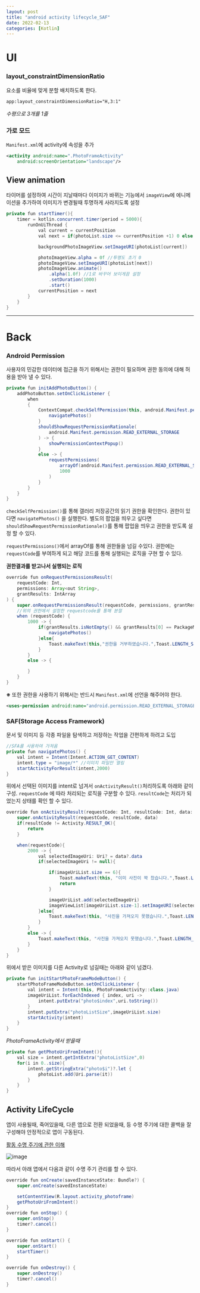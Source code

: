 ```yaml
---
layout: post
title: "android activity lifecycle_SAF"
date: 2022-02-13
categories: [Kotlin]
---
```


# UI

### layout_constraintDimensionRatio

요소를 비율에 맞게 분할 배치하도록 한다.

```xml
app:layout_constraintDimensionRatio="H,3:1"
```

_수평으로 3개를 1줄_

### 가로 모드

`Manifest.xml`에 activity에 속성을 추가

```xml
<activity android:name=".PhotoFrameActivity"
    android:screenOrientation="landscape"/>
```

## View animation

타이머를 설정하여 시간이 지날때마다 이미지가 바뀌는 기능에서 `imageView`에 에니메이션을 추가하여 이미지가 변경될때 투명하게 사라지도록 설정

```java
private fun startTimer(){
    timer = kotlin.concurrent.timer(period = 5000){
        runOnUiThread {
            val current = currentPosition
            val next = if(photoList.size <= currentPosition +1) 0 else currentPosition + 1

            backgroundPhotoImageView.setImageURI(photoList[current])

            photoImageView.alpha = 0f //투명도 초기 0
            photoImageView.setImageURI(photoList[next])
            photoImageView.animate()
                .alpha(1.0f) //1로 바꾸어 보이게끔 설정
                .setDuration(1000)
                .start()
            currentPosition = next
        }
    }
}
```

---

# Back

### Android Permission

사용자의 민감한 데이터에 접근을 하기 위해서는 권한이 필요하며 권한 동의에 대해 허용을 받아 낼 수 있다.

```java
private fun initAddPhotoButton() {
    addPhotoButton.setOnClickListener {
        when
        {
            ContextCompat.checkSelfPermission(this, android.Manifest.permission.READ_EXTERNAL_STORAGE) == PackageManager.PERMISSION_GRANTED -> {
                navigatePhotos()
            }
            shouldShowRequestPermissionRationale(
                android.Manifest.permission.READ_EXTERNAL_STORAGE
            ) -> {
                showPermissionContextPopup()
            }
            else -> {
                requestPermissions(
                    arrayOf(android.Manifest.permission.READ_EXTERNAL_STORAGE),
                    1000
                )
            }
        }
    }
}
```

`checkSelfPermission()`를 통해 갤러리 저장공간의 읽기 권한을 확인한다. 권한이 있다면 `navigatePhotos()` 을 실행한다. 별도의 팝업을 띄우고 싶다면 `shouldShowRequestPermissionRationale()`를 통해 팝업을 띄우고 권한을 받도록 설정 할 수 있다.

`requestPermissions()`에서 arrayOf를 통해 권한들을 넘길 수있다. 권한에는 `requestCode`를 부여하게 되고 해당 코드를 통해 실행되는 로직을 구현 할 수 있다.

**권한결과를 받고나서 실행되는 로직**

```java
override fun onRequestPermissionsResult(
    requestCode: Int,
    permissions: Array<out String>,
    grantResults: IntArray
) {
    super.onRequestPermissionsResult(requestCode, permissions, grantResults)
    //위의 권한에서 설정한 requestcode를 통해 분절
    when (requestCode) {
        1000 -> {
            if(grantResults.isNotEmpty() && grantResults[0] == PackageManager.PERMISSION_GRANTED){
                navigatePhotos()
            }else{
                Toast.makeText(this,"권한을 거부하였습니다.",Toast.LENGTH_SHORT).show()
            }
        }
        else -> {

        }
    }
}
```

**※** 또한 권한을 사용하기 위해서는 반드시 `Manifest.xml`에 선언을 해주어야 한다.

```xml
<uses-permission android:name="android.permission.READ_EXTERNAL_STORAGE"/>
```

### SAF(Storage Access Framework)

문서 및 이미지 등 각종 파일을 탐색하고 저장하는 작업을 간편하게 하려고 도입

```java
//SFA를 사용하여 가져옴
private fun navigatePhotos() {
    val intent = Intent(Intent.ACTION_GET_CONTENT)
    intent.type = "image/*" //이미지 파일만 열림
    startActivityForResult(intent,2000)
}
```

위에서 선택된 이미지를 intent로 넘겨서 `onActivityResult()`처리하도록 아래와 같이 구성.
`requestCode` 에 따라 처리되는 로직을 구분할 수 있다. `resultCode`는 처리가 되었는지 상태를 확인 할 수 있다.

```java
override fun onActivityResult(requestCode: Int, resultCode: Int, data: Intent?) {
    super.onActivityResult(requestCode, resultCode, data)
    if(resultCode != Activity.RESULT_OK){
        return
    }

    when(requestCode){
        2000 -> {
            val selectedImageUri: Uri? = data?.data
            if(selectedImageUri != null){

                if(imageUriList.size == 6){
                    Toast.makeText(this, "이미 사진이 꽉 찼습니다.",Toast.LENGTH_SHORT).show()
                    return
                }

                imageUriList.add(selectedImageUri)
                imageViewList[imageUriList.size-1].setImageURI(selectedImageUri)
            }else{
                Toast.makeText(this, "사진을 가져오지 못했습니다.",Toast.LENGTH_SHORT).show()
            }
        }
        else -> {
            Toast.makeText(this, "사진을 가져오지 못했습니다.",Toast.LENGTH_SHORT).show()
        }
    }
}
```

위에서 받은 이미지를 다른 Activity로 넘길때는 아래와 같이 넘겼다.

```java
private fun initStartPhotoFrameModeButton() {
    startPhotoFrameModeButton.setOnClickListener {
        val intent = Intent(this, PhotoFrameActivity::class.java)
        imageUriList.forEachIndexed { index, uri ->
            intent.putExtra("photo$index",uri.toString())
        }
        intent.putExtra("photoListSize",imageUriList.size)
        startActivity(intent)
    }
}
```

_PhotoFrameActivity에서 받을때_

```java
private fun getPhotoUriFromIntent(){
    val size = intent.getIntExtra("photoListSize",0)
    for(i in 0..size){
        intent.getStringExtra("photo$i")?.let {
            photoList.add(Uri.parse(it))
        }
    }
}
```

## Activity LifeCycle

앱이 사용될때, 죽어있을때, 다른 앱으로 전환 되었을때, 등 수명 주기에 대한 콜백을 잘 구성해야 안정적으로 앱이 구동된다.

[활동 수명 주기에 관한 이해](https://developer.android.com/guide/components/activities/activity-lifecycle)

![image](https://user-images.githubusercontent.com/65350890/153749001-9213d201-a568-4ca6-aaad-bba394974b56.png)

따라서 아래 앱에서 다음과 같이 수명 주기 관리를 할 수 있다.

```java
override fun onCreate(savedInstanceState: Bundle?) {
    super.onCreate(savedInstanceState)

    setContentView(R.layout.activity_photoframe)
    getPhotoUriFromIntent()
}
override fun onStop() {
    super.onStop()
    timer?.cancel()
}

override fun onStart() {
    super.onStart()
    startTimer()
}

override fun onDestroy() {
    super.onDestroy()
    timer?.cancel()
}
```
